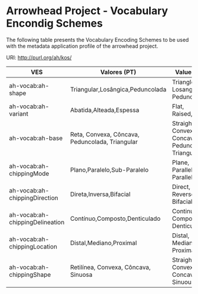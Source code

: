 # Arrowhead Project - Vocabulary Encondig Schemes
The following table presents the Vocabulary Encoding Schemes to be used with the metadata application profile of the arrowhead project. 

URI: http://purl.org/ah/kos/

| VES                    | Valores (PT)                                                         | Values (EN)                                                               |
|------------------------|----------------------------------------------------------------------|---------------------------------------------------------------------------|
| ah-vocab:ah-shape      | Triangular,Losângica,Peduncolada             | Triangle, Losangular, Pedunculated,                 |
| ah-vocab:ah-variant    | Abatida,Alteada,Espessa                                              | Flat, Raised,Thick                                                       |
| ah-vocab:ah-base                | Reta, Convexa, Côncava, Peduncolada, Triangular | Straight, Convex, Concave, Peduncolated, Triangular |
| ah-vocab:ah-chippingMode        | Plano,Paralelo,Sub-Paralelo                                          | Plane, Parallel, Sub-Parallel                                             |
| ah-vocab:ah-chippingDirection   | Direta,Inversa,Bifacial                                              | Direct, Reverse, Bifacial                                                 |
| ah-vocab:ah-chippingDelineation | Contínuo,Composto,Denticulado                                        | Continuous, Composite, Denticulated                                       |
| ah-vocab:ah-chippingLocation    | Distal,Mediano,Proximal                                              | Distal, Median, Proximal                                                  |
| ah-vocab:ah-chippingShape       | Retilínea, Convexa, Côncava, Sinuosa         | Straight, Convex, Concave, Sinuous                |


